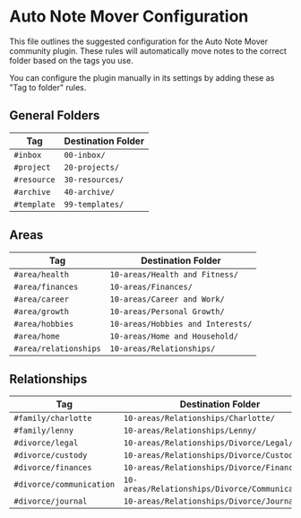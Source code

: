 # Auto Note Mover Configuration

This file outlines the suggested configuration for the Auto Note Mover community plugin. These rules will automatically move notes to the correct folder based on the tags you use.

You can configure the plugin manually in its settings by adding these as "Tag to folder" rules.

## General Folders

| Tag | Destination Folder |
| --- | --- |
| `#inbox` | `00-inbox/` |
| `#project` | `20-projects/` |
| `#resource` | `30-resources/` |
| `#archive` | `40-archive/` |
| `#template` | `99-templates/` |

## Areas

| Tag | Destination Folder |
| --- | --- |
| `#area/health` | `10-areas/Health and Fitness/` |
| `#area/finances` | `10-areas/Finances/` |
| `#area/career` | `10-areas/Career and Work/` |
| `#area/growth` | `10-areas/Personal Growth/` |
| `#area/hobbies` | `10-areas/Hobbies and Interests/` |
| `#area/home` | `10-areas/Home and Household/` |
| `#area/relationships`| `10-areas/Relationships/` |

## Relationships

| Tag | Destination Folder |
| --- | --- |
| `#family/charlotte` | `10-areas/Relationships/Charlotte/` |
| `#family/lenny` | `10-areas/Relationships/Lenny/` |
| `#divorce/legal` | `10-areas/Relationships/Divorce/Legal/` |
| `#divorce/custody` | `10-areas/Relationships/Divorce/Custody/` |
| `#divorce/finances` | `10-areas/Relationships/Divorce/Finances/` |
| `#divorce/communication` | `10-areas/Relationships/Divorce/Communication/` |
| `#divorce/journal` | `10-areas/Relationships/Divorce/Journal/` |
